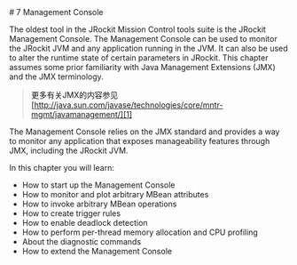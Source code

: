 <a name="7" />
# 7 Management Console

The oldest tool in the JRockit Mission Control tools suite is the JRockit Management
Console. The Management Console can be used to monitor the JRockit JVM and
any application running in the JVM. It can also be used to alter the runtime state
of certain parameters in JRockit. This chapter assumes some prior familiarity with
Java Management Extensions (JMX) and the JMX terminology.

>更多有关JMX的内容参见[http://java.sun.com/javase/technologies/core/mntr-mgmt/javamanagement/][1]

The Management Console relies on the JMX standard and provides a way to
monitor any application that exposes manageability features through JMX,
including the JRockit JVM.

In this chapter you will learn:

* How to start up the Management Console
* How to monitor and plot arbitrary MBean attributes
* How to invoke arbitrary MBean operations
* How to create trigger rules
* How to enable deadlock detection
* How to perform per-thread memory allocation and CPU profiling
* About the diagnostic commands
* How to extend the Management Console



[1]:    http://java.sun.com/javase/technologies/core/mntr-mgmt/javamanagement/